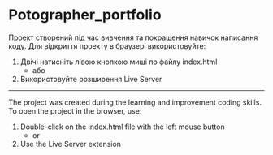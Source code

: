# Potographer_portfolio

Проект створений під час вивчення та покращення навичок написання коду. Для відкриття проекту в браузері використовуйте:

1) Двічі натисніть лівою кнопкою миші по файлу index.html
   - або
2) Використовуйте розширення Live Server

----------------------------------------------------------------------------------------------------------------------

The project was created during the learning and improvement coding skills. To open the project in the browser, use:

1) Double-click on the index.html file with the left mouse button
   - or
2) Use the Live Server extension
